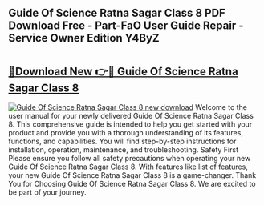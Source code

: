## Guide Of Science Ratna Sagar Class 8 PDF Download Free - Part-FaO User Guide Repair - Service Owner Edition Y4ByZ

# <h2><a href="http://bc66346.oget.top/?id=Guide+Of+Science+Ratna+Sagar+Class+8">🔗Download New 👉🔴 Guide Of Science Ratna Sagar Class 8</a></h2>

[![Guide Of Science Ratna Sagar Class 8 new download](https://i.imgur.com/5g1atiW.png)](http://bc66346.oget.top/?id=Guide+Of+Science+Ratna+Sagar+Class+8)
Welcome to the user manual for your newly delivered Guide Of Science Ratna Sagar Class 8. This comprehensive guide is intended to help you get started with your product and provide you with a thorough understanding of its features, functions, and capabilities. You will find step-by-step instructions for installation, operation, maintenance, and troubleshooting. Safety First Please ensure you follow all safety precautions when operating your new Guide Of Science Ratna Sagar Class 8. With features like list of features, your new Guide Of Science Ratna Sagar Class 8 is a game-changer. Thank You for Choosing Guide Of Science Ratna Sagar Class 8. We are excited to be part of your journey.
